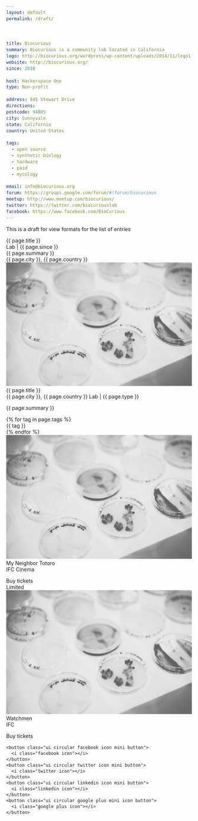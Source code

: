 ```yaml
---
layout: default
permalink: /draft/



title: Biocurious
summary: Biocurious is a community lab located in California
logo: http://biocurious.org/wordpress/wp-content/uploads/2014/11/logo1.png
website: http://biocurious.org/
since: 2010

host: Hackerspace One
type: Non-profit

address: 845 Stewart Drive
directions:
postcode: 94085
city: Sunnyvale
state: California
country: United States

tags:
  - open source
  - synthetic biology
  - hardware
  - paid
  - mycology

email: info@biocurious.org
forum: https://groups.google.com/forum/#!forum/biocurious
meetup: http://www.meetup.com/biocurious/
twitter: https://twitter.com/biocuriouslab
facebook: https://www.facebook.com/BioCurious
---
```

<div class="ui container">

This is a draft for view formats for the list of entries


<!-- Card -->
  <div class="ui card">
    <div class="content">
      <a class="header"><i class="lab icon"></i> {{ page.title }}</a>
      <div class="meta">
        <span class="date">Lab | {{ page.since }} </span>
      </div>
      <div class="description">
        {{ page.summary }}
      </div>
    </div>
    <div class="extra content">
        <i class="marker icon"></i>
        {{ page.city }}, {{ page.country }}
    </div>
  </div> <!-- close card -->

  <div class="ui divided items">
    <div class="item">
      <div class="image">
        <img src="/assets/img/header.jpg">
      </div>
      <div class="content">
        <a class="header">{{ page.title }}</a>
        <div class="meta">
          <span class="right floated"><i class="marker icon"></i>{{ page.city }}, {{ page.country }}</span>
          <span class="cinema"> Lab | {{ page.type }} </span>
        </div>
        <div class="description">
          <p>{{ page.summary }}</p>
        </div>
        <div class="extra">
        {% for tag in page.tags %}
        <div class="ui tiny label">{{ tag }}</div>
        {% endfor %}
        </div>
      </div>
    </div>
    <div class="item">
      <div class="image">
        <img src="/assets/img/header.jpg">
      </div>
      <div class="content">
        <a class="header">My Neighbor Totoro</a>
        <div class="meta">
          <span class="cinema">IFC Cinema</span>
        </div>
        <div class="description">
          <p></p>
        </div>
        <div class="extra">
          <div class="ui right floated primary button">
            Buy tickets
            <i class="right chevron icon"></i>
          </div>
          <div class="ui label">Limited</div>
        </div>
        </div>
        </div>
    <div class="item">
      <div class="image">
        <img src="/assets/img/header.jpg">
      </div>
      <div class="content">
        <a class="header">Watchmen</a>
        <div class="meta">
          <span class="cinema">IFC</span>
        </div>
        <div class="description">
          <p></p>
        </div>
        <div class="extra">
          <div class="ui right floated primary button">
            Buy tickets
            <i class="right chevron icon"></i>
          </div>
        </div>
      </div>
    </div>
  </div>


    <button class="ui circular facebook icon mini button">
      <i class="facebook icon"></i>
    </button>
    <button class="ui circular twitter icon mini button">
      <i class="twitter icon"></i>
    </button>
    <button class="ui circular linkedin icon mini button">
      <i class="linkedin icon"></i>
    </button>
    <button class="ui circular google plus mini icon button">
      <i class="google plus icon"></i>
    </button>

</div>

